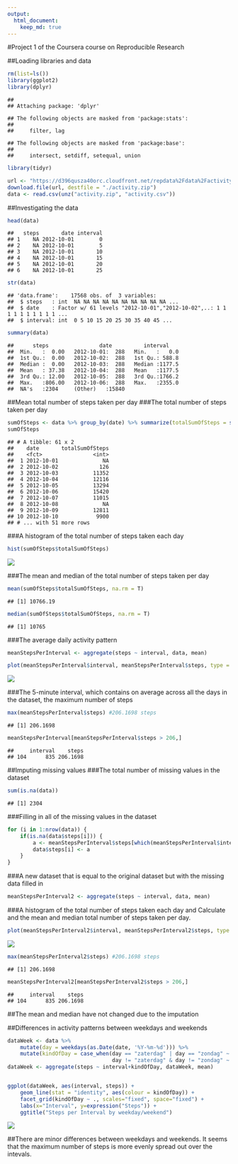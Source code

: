```yaml
---
output: 
  html_document:
    keep_md: true
---
```

#Project 1 of the Coursera course on Reproducible Research

##Loading libraries and data

```r
rm(list=ls())
library(ggplot2)
library(dplyr)
```

```
## 
## Attaching package: 'dplyr'
```

```
## The following objects are masked from 'package:stats':
## 
##     filter, lag
```

```
## The following objects are masked from 'package:base':
## 
##     intersect, setdiff, setequal, union
```

```r
library(tidyr)

url <- "https://d396qusza40orc.cloudfront.net/repdata%2Fdata%2Factivity.zip"
download.file(url, destfile = "./activity.zip")
data <- read.csv(unz("activity.zip", "activity.csv"))
```

##Investigating the data

```r
head(data)
```

```
##   steps       date interval
## 1    NA 2012-10-01        0
## 2    NA 2012-10-01        5
## 3    NA 2012-10-01       10
## 4    NA 2012-10-01       15
## 5    NA 2012-10-01       20
## 6    NA 2012-10-01       25
```

```r
str(data)
```

```
## 'data.frame':	17568 obs. of  3 variables:
##  $ steps   : int  NA NA NA NA NA NA NA NA NA NA ...
##  $ date    : Factor w/ 61 levels "2012-10-01","2012-10-02",..: 1 1 1 1 1 1 1 1 1 1 ...
##  $ interval: int  0 5 10 15 20 25 30 35 40 45 ...
```

```r
summary(data)
```

```
##      steps                date          interval     
##  Min.   :  0.00   2012-10-01:  288   Min.   :   0.0  
##  1st Qu.:  0.00   2012-10-02:  288   1st Qu.: 588.8  
##  Median :  0.00   2012-10-03:  288   Median :1177.5  
##  Mean   : 37.38   2012-10-04:  288   Mean   :1177.5  
##  3rd Qu.: 12.00   2012-10-05:  288   3rd Qu.:1766.2  
##  Max.   :806.00   2012-10-06:  288   Max.   :2355.0  
##  NA's   :2304     (Other)   :15840
```

##Mean total number of steps taken per day
###The total number of steps taken per day

```r
sumOfSteps <- data %>% group_by(date) %>% summarize(totalSumOfSteps = sum(steps))
sumOfSteps
```

```
## # A tibble: 61 x 2
##    date       totalSumOfSteps
##    <fct>                <int>
##  1 2012-10-01              NA
##  2 2012-10-02             126
##  3 2012-10-03           11352
##  4 2012-10-04           12116
##  5 2012-10-05           13294
##  6 2012-10-06           15420
##  7 2012-10-07           11015
##  8 2012-10-08              NA
##  9 2012-10-09           12811
## 10 2012-10-10            9900
## # ... with 51 more rows
```

###A histogram of the total number of steps taken each day

```r
hist(sumOfSteps$totalSumOfSteps)
```

![](PA1_template_files/figure-html/unnamed-chunk-4-1.png)<!-- -->

###The mean and median of the total number of steps taken per day

```r
mean(sumOfSteps$totalSumOfSteps, na.rm = T)
```

```
## [1] 10766.19
```

```r
median(sumOfSteps$totalSumOfSteps, na.rm = T)
```

```
## [1] 10765
```

###The average daily activity pattern

```r
meanStepsPerInterval <- aggregate(steps ~ interval, data, mean)

plot(meanStepsPerInterval$interval, meanStepsPerInterval$steps, type = "l")
```

![](PA1_template_files/figure-html/unnamed-chunk-6-1.png)<!-- -->

###The 5-minute interval, which contains on average across all the days in the dataset, the maximum number of steps

```r
max(meanStepsPerInterval$steps) #206.1698 steps
```

```
## [1] 206.1698
```

```r
meanStepsPerInterval[meanStepsPerInterval$steps > 206,]
```

```
##     interval    steps
## 104      835 206.1698
```

##Imputing missing values
###The total number of missing values in the dataset

```r
sum(is.na(data))
```

```
## [1] 2304
```

###Filling in all of the missing values in the dataset

```r
for (i in 1:nrow(data)) {
    if(is.na(data$steps[i])) {
        a <- meanStepsPerInterval$steps[which(meanStepsPerInterval$interval == data$interval[i])]
        data$steps[i] <- a
    }
}
```

###A new dataset that is equal to the original dataset but with the missing data filled in

```r
meanStepsPerInterval2 <- aggregate(steps ~ interval, data, mean)
```


###A histogram of the total number of steps taken each day and Calculate and the mean and median total number of steps taken per day. 

```r
plot(meanStepsPerInterval2$interval, meanStepsPerInterval2$steps, type = "l")
```

![](PA1_template_files/figure-html/unnamed-chunk-11-1.png)<!-- -->

```r
max(meanStepsPerInterval2$steps) #206.1698 steps
```

```
## [1] 206.1698
```

```r
meanStepsPerInterval2[meanStepsPerInterval2$steps > 206,]
```

```
##     interval    steps
## 104      835 206.1698
```

##The mean and median have not changed due to the imputation


##Differences in activity patterns between weekdays and weekends

```r
dataWeek <- data %>% 
    mutate(day = weekdays(as.Date(date, '%Y-%m-%d'))) %>% 
    mutate(kindOfDay = case_when(day == "zaterdag" | day == "zondag" ~ "weekend",
                                 day != "zaterdag" & day != "zondag" ~ "weekday"))
dataWeek <- aggregate(steps ~ interval+kindOfDay, dataWeek, mean)


ggplot(dataWeek, aes(interval, steps)) +
    geom_line(stat = "identity", aes(colour = kindOfDay)) +
    facet_grid(kindOfDay ~ ., scales="fixed", space="fixed") +
    labs(x="Interval", y=expression("Steps")) +
    ggtitle("Steps per Interval by weekday/weekend")
```

![](PA1_template_files/figure-html/unnamed-chunk-12-1.png)<!-- -->

##There are minor differences between weekdays and weekends. It seems that the maximum number of steps is more evenly spread out over the intevals. 
